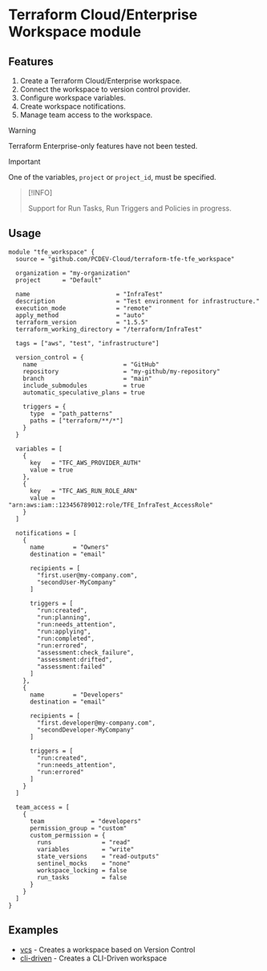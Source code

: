 # Terraform Cloud/Enterprise Workspace module

## Features
1. Create a Terraform Cloud/Enterprise workspace.
2. Connect the workspace to version control provider.
3. Configure workspace variables.
4. Create workspace notifications.
5. Manage team access to the workspace.

> [!WARNING]
> 
> Terraform Enterprise-only features have not been tested.

> [!IMPORTANT]
>
> One of the variables, `project` or `project_id`, must be specified.

> [!INFO]
>
> Support for Run Tasks, Run Triggers and Policies in progress.

## Usage

```hcl
module "tfe_workspace" {
  source = "github.com/PCDEV-Cloud/terraform-tfe-tfe_workspace"

  organization = "my-organization"
  project      = "Default"

  name                        = "InfraTest"
  description                 = "Test environment for infrastructure."
  execution_mode              = "remote"
  apply_method                = "auto"
  terraform_version           = "1.5.5"
  terraform_working_directory = "/terraform/InfraTest"

  tags = ["aws", "test", "infrastructure"]

  version_control = {
    name                        = "GitHub"
    repository                  = "my-github/my-repository"
    branch                      = "main"
    include_submodules          = true
    automatic_speculative_plans = true

    triggers = {
      type  = "path_patterns"
      paths = ["terraform/**/*"]
    }
  }

  variables = [
    {
      key   = "TFC_AWS_PROVIDER_AUTH"
      value = true
    },
    {
      key   = "TFC_AWS_RUN_ROLE_ARN"
      value = "arn:aws:iam::123456789012:role/TFE_InfraTest_AccessRole"
    }
  ]

  notifications = [
    {
      name        = "Owners"
      destination = "email"

      recipients = [
        "first.user@my-company.com",
        "secondUser-MyCompany"
      ]

      triggers = [
        "run:created",
        "run:planning",
        "run:needs_attention",
        "run:applying",
        "run:completed",
        "run:errored",
        "assessment:check_failure",
        "assessment:drifted",
        "assessment:failed"
      ]
    },
    {
      name        = "Developers"
      destination = "email"

      recipients = [
        "first.developer@my-company.com",
        "secondDeveloper-MyCompany"
      ]

      triggers = [
        "run:created",
        "run:needs_attention",
        "run:errored"
      ]
    }
  ]

  team_access = [
    {
      team             = "developers"
      permission_group = "custom"
      custom_permission = {
        runs              = "read"
        variables         = "write"
        state_versions    = "read-outputs"
        sentinel_mocks    = "none"
        workspace_locking = false
        run_tasks         = false
      }
    }
  ]
}
```

## Examples

- [vcs](https://github.com/PCDEV-Cloud/terraform-tfe-tfe_workspace/tree/main/examples/vcs-driven) - Creates a workspace based on Version Control
- [cli-driven](https://github.com/PCDEV-Cloud/terraform-tfe-tfe_workspace/tree/main/examples/cli-driven) - Creates a CLI-Driven workspace
